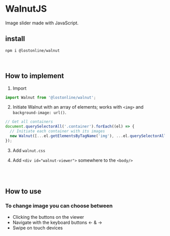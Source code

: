 # WalnutJS
Image slider made with JavaScript.  


## install
```
npm i @lostonline/walnut
```
<br/>

## How to implement 

1. Import 
```javascript
import Walnut from '@lostonline/walnut';
```

2. Initiate Walnut with an array of elements; works with `<img>` and `background-image: url()`.
```javascript
// Get all containers
document.querySelectorAll('.container').forEach((el) => {
  // Initiate each container with its images
  new Walnut([...el.getElementsByTagName('img'), ...el.querySelectorAll('.image')]);
});
```

3. Add `walnut.css`

4. Add `<div id="walnut-viewer">` somewhere to the `<body/>`

<br/><br/>


## How to use
### To change image you can choose between 
   
- Clicking the buttons on the viewer
- Navigate with the keyboard buttons <- & ->
- Swipe on touch devices
